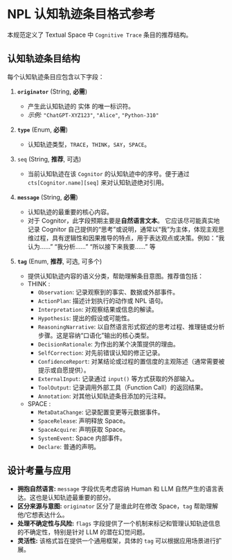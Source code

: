 # NPL 认知轨迹条目格式参考

本规范定义了 Textual Space 中 `Cognitive Trace` 条目的推荐结构。

## 认知轨迹条目结构

每个认知轨迹条目应包含以下字段：

1.  **`originator`** (String, **必需**)
    *   产生此认知轨迹的 实体 的唯一标识符。
    *   *示例:* `"ChatGPT-XYZ123"`, `"Alice"`, `"Python-310"`

2.  **`type`** (Enum, **必需**)
    *   认知轨迹类型，`TRACE`，`THINK`，`SAY`，`SPACE`。

3.  `seq` (String, **推荐**, 可选)
	- 当前认知轨迹在该 `Cognitor` 的认知轨迹中的序号。便于通过 `cts[Cognitor.name][seq]` 来对认知轨迹绝对引用。

4.  **`message`** (String, **必需**)
    *   认知轨迹的最重要的核心内容。
    *   对于 Cognitor，此字段预期主要是**自然语言文本**。 它应该尽可能真实地记录 Cognitor 自己提供的“思考”或说明，通常以“我”为主体，体现主观思维过程，具有逻辑性和因果推导的特点，用于表达观点或决策。例如：“我认为……” “我分析……” “所以接下来我要……” 等

5.  **`tag`** (Enum, **推荐**, 可选, 可多个)
    *   提供认知轨迹内容的语义分类，帮助理解条目意图。推荐值包括：
	*   THINK :
        *   `Observation`: 记录观察到的事实、数据或外部事件。
        *   `ActionPlan`: 描述计划执行的动作或 NPL 语句。
        *   `Interpretation`: 对观察结果或信息的解读。
        *   `Hypothesis`: 提出的假设或可能性。
        *   `ReasoningNarrative`: 以自然语言形式叙述的思考过程、推理链或分析步骤。这是容纳“口语化”输出的核心类型。
        *   `DecisionRationale`: 为作出的某个决策提供的理由。
        *   `SelfCorrection`: 对先前错误认知的修正记录。
        *   `ConfidenceReport`: 对某结论或过程的置信度的主观陈述（通常需要被提示或自愿提供）。
        *   `ExternalInput`: 记录通过 `input()` 等方式获取的外部输入。
        *   `ToolOutput`: 记录调用外部工具（Function Call）的返回结果。
        *   `Annotation`: 对其他认知轨迹条目添加的元注释。
    *   SPACE :
        *   `MetaDataChange`: 记录配置变更等元数据事件。
        *   `SpaceRelease`: 声明释放 Space。
        *   `SpaceAcquire`: 声明获取 Space。
        *   `SystemEvent`: Space 内部事件。
        *   `Declare`: 普通的声明。

## 设计考量与应用

*   **拥抱自然语言:** `message` 字段优先考虑容纳 Human 和 LLM 自然产生的语言表达。这也是认知轨迹最重要的部分。
*   **区分来源与意图:** `originator` 区分了是谁此时在修改 Space，`tag` 帮助理解他/它想表达什么。
*   **处理不确定性与风险:** `flags` 字段提供了一个机制来标记和管理认知轨迹信息的不确定性，特别是针对 LLM 的潜在幻觉问题。
*   **灵活性:** 该格式旨在提供一个通用框架，具体的 `tag` 可以根据应用场景进行扩展。
